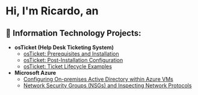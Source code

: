 <h1>Hi, I'm Ricardo, an <a href="https://linkedin.com/in/Ricardo"></a></h1>

<h2>👨‍ Information Technology Projects:</h2>

- <b>osTicket (Help Desk Ticketing System)</b>
  - [osTicket: Prerequisites and Installation](https://github.com/Rickyguti12/osticket-prereqs)
  - [osTicket: Post-Installation Configuration](https://github.com/Rickyguti1/post-install-config)
  - [osTicket: Ticket Lifecycle Examples](https://github.com/Rickyguti1/ticket-lifecycle)
- <b>Microsoft Azure</b>
  - [Configuring On-premises Active Directory within Azure VMs](https://github.com/Rickyguti1/configure-ad)
  - [Network Security Groups (NSGs) and Inspecting Network Protocols](https://github.com/Rickyguti1azure-network-protocols)
